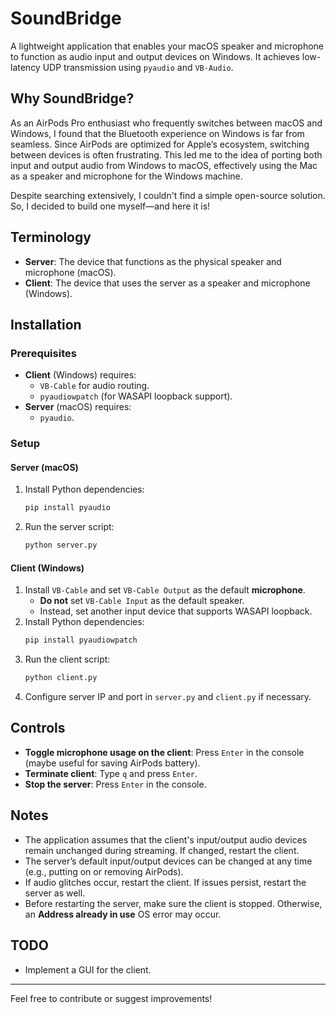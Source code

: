 # SoundBridge

A lightweight application that enables your macOS speaker and microphone to function as audio input and output devices
on Windows. It achieves low-latency UDP transmission using `pyaudio` and `VB-Audio`.

## Why SoundBridge?

As an AirPods Pro enthusiast who frequently switches between macOS and Windows, I found that the Bluetooth experience on
Windows is far from seamless. Since AirPods are optimized for Apple’s ecosystem, switching between devices is often
frustrating. This led me to the idea of porting both input and output audio from Windows to macOS, effectively using the
Mac as a speaker and microphone for the Windows machine.

Despite searching extensively, I couldn't find a simple open-source solution. So, I decided to build one myself—and here
it is!

## Terminology

- **Server**: The device that functions as the physical speaker and microphone (macOS).
- **Client**: The device that uses the server as a speaker and microphone (Windows).

## Installation

### Prerequisites

- **Client** (Windows) requires:
    - `VB-Cable` for audio routing.
    - `pyaudiowpatch` (for WASAPI loopback support).
- **Server** (macOS) requires:
    - `pyaudio`.

### Setup

#### Server (macOS)

1. Install Python dependencies:
   ```sh
   pip install pyaudio
   ```
2. Run the server script:
   ```sh
   python server.py
   ```

#### Client (Windows)

1. Install `VB-Cable` and set ``VB-Cable Output`` as the default **microphone**.
    - **Do not** set `VB-Cable Input` as the default speaker.
    - Instead, set another input device that supports WASAPI loopback.
2. Install Python dependencies:
   ```sh
   pip install pyaudiowpatch
   ```
3. Run the client script:
   ```sh
   python client.py
   ```
4. Configure server IP and port in `server.py` and `client.py` if necessary.

## Controls

- **Toggle microphone usage on the client**: Press `Enter` in the console (maybe useful for saving AirPods battery).
- **Terminate client**: Type `q` and press `Enter`.
- **Stop the server**: Press `Enter` in the console.

## Notes

- The application assumes that the client's input/output audio devices remain unchanged during streaming. If changed,
  restart the client.
- The server’s default input/output devices can be changed at any time (e.g., putting on or removing AirPods).
- If audio glitches occur, restart the client. If issues persist, restart the server as well.
- Before restarting the server, make sure the client is stopped. Otherwise, an **Address already in use** OS error may
  occur.

## TODO

- Implement a GUI for the client.

---
Feel free to contribute or suggest improvements!
